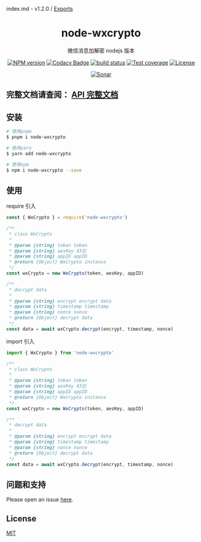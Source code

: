 index.md - v1.2.0 / [Exports](modules.md)

<div style="text-align: center;" align="center">

# node-wxcrypto

微信消息加解密 nodejs 版本

[![NPM version][npm-image]][npm-url]
[![Codacy Badge][codacy-image]][codacy-url]
[![build status][travis-image]][travis-url]
[![Test coverage][codecov-image]][codecov-url]
[![License][license-image]][license-url]

[![Sonar][sonar-image]][sonar-url]

</div>

## **完整文档请查阅： [API 完整文档](./docs/modules.md)**

## 安装

```bash
# 使用pnpm
$ pnpm i node-wxcrypto

# 使用yarn
$ yarn add node-wxcrypto

# 使用npm
$ npm i node-wxcrypto --save
```

## 使用

require 引入

```js
const { WxCrypto } = require('node-wxcrypto')

/**
 * class WxCrypto
 *
 * @param {string} token token
 * @param {string} aesKey 43位
 * @param {string} appID appID
 * @return {Object} WxCrypto instance
 */
const wxCrypto = new WxCrypto(token, aesKey, appID)

/**
 * decrypt data
 *
 * @param {string} encrypt encrypt data
 * @param {string} timestamp timestamp
 * @param {string} nonce nonce
 * @return {Object} decrypt data
 */
const data = await wxCrypto.decrypt(encrypt, timestamp, nonce)
```

import 引入

```js
import { WxCrypto } from 'node-wxcrypto'

/**
 * class WxCrypto
 *
 * @param {string} token token
 * @param {string} aesKey 43位
 * @param {string} appID appID
 * @return {Object} WxCrypto instance
 */
const wxCrypto = new WxCrypto(token, aesKey, appID)

/**
 * decrypt data
 *
 * @param {string} encrypt encrypt data
 * @param {string} timestamp timestamp
 * @param {string} nonce nonce
 * @return {Object} decrypt data
 */
const data = await wxCrypto.decrypt(encrypt, timestamp, nonce)
```

## 问题和支持

Please open an issue [here](https://github.com/saqqdy/node-wxcrypto/issues).

## License

[MIT](LICENSE)

[npm-image]: https://img.shields.io/npm/v/node-wxcrypto.svg?style=flat-square
[npm-url]: https://npmjs.org/package/node-wxcrypto
[codacy-image]: https://app.codacy.com/project/badge/Grade/f70d4880e4ad4f40aa970eb9ee9d0696
[codacy-url]: https://www.codacy.com/gh/saqqdy/node-wxcrypto/dashboard?utm_source=github.com&utm_medium=referral&utm_content=saqqdy/node-wxcrypto&utm_campaign=Badge_Grade
[travis-image]: https://travis-ci.com/saqqdy/node-wxcrypto.svg?branch=master
[travis-url]: https://travis-ci.com/saqqdy/node-wxcrypto
[codecov-image]: https://img.shields.io/codecov/c/github/saqqdy/node-wxcrypto.svg?style=flat-square
[codecov-url]: https://codecov.io/github/saqqdy/node-wxcrypto?branch=master
[license-image]: https://img.shields.io/badge/License-MIT-blue.svg
[license-url]: LICENSE
[sonar-image]: https://sonarcloud.io/api/project_badges/quality_gate?project=saqqdy_node-wxcrypto
[sonar-url]: https://sonarcloud.io/dashboard?id=saqqdy_node-wxcrypto
